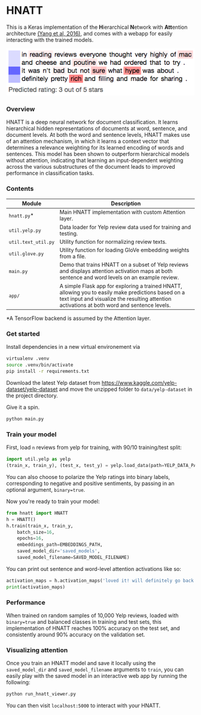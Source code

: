# HNATT
This is a Keras implementation of the **H**ierarchical **N**etwork with **Att**ention architecture [(Yang et al, 2016)](http://www.cs.cmu.edu/~./hovy/papers/16HLT-hierarchical-attention-networks.pdf), and comes with a webapp for easily interacting with the trained models.

![Screenshot of HNATT in action](hnatt_example.png "Example of HNATT attention and prediction")

### Overview
HNATT is a deep neural network for document classification. It learns hierarchical hidden representations of documents at word, sentence, and document levels. At both the word and sentence levels, HNATT makes use of an attention mechanism, in which it learns a context vector that determines a relevance weighting for its learned encoding of words and sentences. This model has been shown to outperform hierarchical models without attention, indicating that learning an input-dependent weighting across the various substructures of the document leads to improved performance in classification tasks.

### Contents
| Module | Description |
| ------ | ------ |
| `hnatt.py`* | Main HNATT implementation with custom Attention layer. |
| `util.yelp.py` | Data loader for Yelp review data used for training and testing. |
| `util.text_util.py` | Utility function for normalizing review texts. |
| `util.glove.py` | Utility function for loading GloVe embedding weights from a file. |
| `main.py` | Demo that trains HNATT on a subset of Yelp reviews and displays attention activation maps at both sentence and word levels on an example review. |
| `app/` | A simple Flask app for exploring a trained HNATT, allowing you to easily make predictions based on a text input and visualize the resulting attention activations at both word and sentence levels. |

*A TensorFlow backend is assumed by the Attention layer.

### Get started
Install dependencies in a new virtual environement via
```bash
virtualenv .venv
source .venv/bin/activate
pip install -r requirements.txt
```

Download the latest Yelp dataset from  https://www.kaggle.com/yelp-dataset/yelp-dataset and move the unzipped folder to `data/yelp-dataset` in the project directory.

Give it a spin.
```bash
python main.py
```

### Train your model
First, load `n` reviews from yelp for training, with 90/10 training/test split:
```python
import util.yelp as yelp
(train_x, train_y), (test_x, test_y) = yelp.load_data(path=YELP_DATA_PATH, size=1e5, train_ratio=0.9)
```
You can also choose to polarize the Yelp ratings into binary labels, corresponding to negative and positive sentiments, by passing in an optional argument, `binary=true`. 

Now you're ready to train your model:
```python
from hnatt import HNATT
h = HNATT()	
h.train(train_x, train_y, 
	batch_size=16,
	epochs=16,
	embeddings_path=EMBEDDINGS_PATH, 
	saved_model_dir='saved_models',
	saved_model_filename=SAVED_MODEL_FILENAME)
```
You can print out sentence and word-level attention activations like so:
```python
activation_maps = h.activation_maps('loved it! will definitely go back again.')
print(activation_maps)
```
### Performance
When trained on random samples of 10,000 Yelp reviews, loaded with `binary=true` and balanced classes in training and test sets, this implementation of HNATT reaches 100% accuracy on the test set, and consistently around 90% accuracy on the validation set.

### Visualizing attention
Once you train an HNATT model and save it locally using the `saved_model_dir` and `saved_model_filename` arguments to `train`, you can easily play with the saved model in an interactive web app by running the following:
```python
python run_hnatt_viewer.py
```
You can then visit `localhost:5000` to interact with your HNATT.
